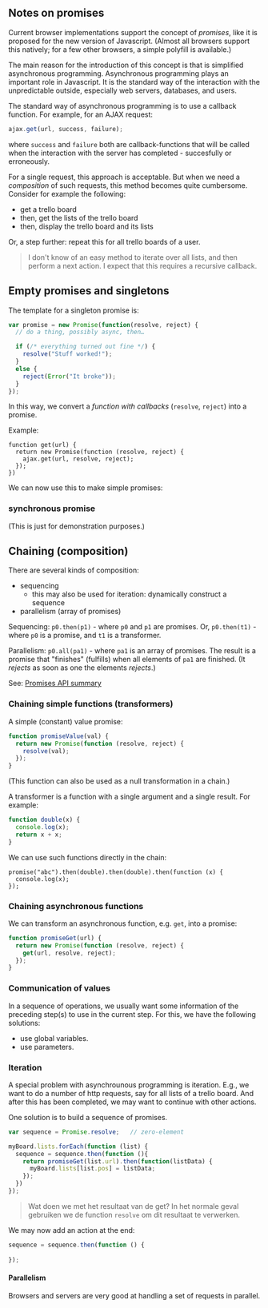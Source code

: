 ## Notes on promises

Current browser implementations support the concept of *promises*, like it is proposed for the new version of Javascript. (Almost all browsers support this natively; for a few other browsers, a simple polyfill is available.)

The main reason for the introduction of this concept is that is simplified asynchronous programming. Asynchronous programming plays an important role in Javascript. It is the standard way of the interaction with the unpredictable outside, especially web servers, databases, and users.

The standard way of asynchronous programming is to use a callback function. For example, for an AJAX request:

```js
ajax.get(url, success, failure);
```

where `success` and `failure` both are callback-functions that will be called when the interaction with the server has completed - succesfully or erroneously.

For a single request, this approach is acceptable. But when we need a *composition* of such requests, this method becomes quite cumbersome. Consider for example the following:

* get a trello board
* then, get the lists of the trello board
* then, display the trello board and its lists

Or, a step further: repeat this for all trello boards of a user.

> I don't know of an easy method to iterate over all lists, and then perform a next action. I expect that this requires a recursive callback.


## Empty promises and singletons

The template for a singleton promise is:

```js
var promise = new Promise(function(resolve, reject) {
  // do a thing, possibly async, then…

  if (/* everything turned out fine */) {
    resolve("Stuff worked!");
  }
  else {
    reject(Error("It broke"));
  }
});
```

In this way, we convert a *function with callbacks* (`resolve`, `reject`) into a promise.

Example:

```
function get(url) {
  return new Promise(function (resolve, reject) {
    ajax.get(url, resolve, reject);
  });
})
```

We can now use this to make simple promises:

### synchronous promise

(This is just for demonstration purposes.)



## Chaining (composition)

There are several kinds of composition:

* sequencing
    * this may also be used for iteration: dynamically construct a sequence 
* parallelism (array of promises)

Sequencing: `p0.then(p1)` - where `p0` and `p1` are promises.
Or, `p0.then(t1)` - where `p0` is a promise, and `t1` is a transformer.

Parallelism: `p0.all(pa1)` - where `pa1` is an array of promises. The result is a promise that "finishes" (fulfills) when all elements of `pa1` are finished. (It *rejects* as soon as one the elements *rejects*.)

See: [Promises API summary](http://www.html5rocks.com/en/tutorials/es6/promises/#toc-api)

### Chaining simple functions (transformers)

A simple (constant) value promise:

```js
function promiseValue(val) {
  return new Promise(function (resolve, reject) {
    resolve(val);
  });
}
```

(This function can also be used as a null transformation in a chain.)

A transformer is a function with a single argument and a single result. For example:

```js
function double(x) {
  console.log(x);
  return x + x;
}
```

We can use such functions directly in the chain:

```
promise("abc").then(double).then(double).then(function (x) {
  console.log(x);
});
```
  
### Chaining asynchronous functions

We can transform an asynchronous function, e.g. `get`,  into a promise:

```js
function promiseGet(url) {
  return new Promise(function (resolve, reject) {
    get(url, resolve, reject);
  });
}
```

### Communication of values

In a sequence of operations, we usually want some information of the preceding step(s) to use in the current step. For this, we have the following solutions:

* use global variables. 
* use parameters.


### Iteration

A special problem with asynchrounous programming is iteration. E.g., we want to do a number of http requests, say for all lists of a trello board. And after this has been completed, we may want to continue with other actions.

One solution is to build a sequence of promises.

```js
var sequence = Promise.resolve;   // zero-element

myBoard.lists.forEach(function (list) {
  sequence = sequence.then(function (){
    return promiseGet(list.url).then(function(listData) {
      myBoard.lists[list.pos] = listData;
    });
  })
});
```

> Wat doen we met het resultaat van de get? In het normale geval gebruiken we de function
`resolve` om dit resultaat te verwerken.

We may now add an action at the end:

```js
sequence = sequence.then(function () {
  
});

```

#### Parallelism

Browsers and servers are very good at handling a set of requests in parallel. 